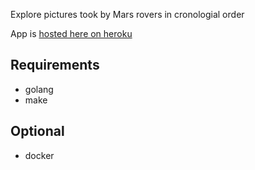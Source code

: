 Explore pictures took by Mars rovers in cronologial order

App is [hosted here on heroku](https://nasa-rover-photos.herokuapp.com/)

## Requirements

- golang
- make

## Optional
 - docker
